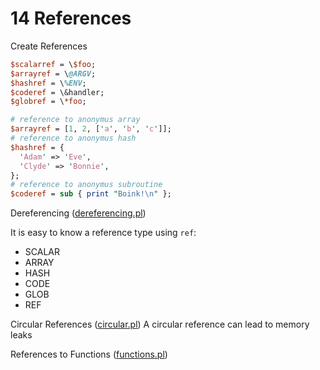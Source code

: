 # 14 References

Create References

```pl
$scalarref = \$foo;
$arrayref = \@ARGV;
$hashref = \%ENV;
$coderef = \&handler;
$globref = \*foo;

# reference to anonymus array
$arrayref = [1, 2, ['a', 'b', 'c']];
# reference to anonymus hash
$hashref = {
  'Adam' => 'Eve',
  'Clyde' => 'Bonnie',
};
# reference to anonymus subroutine
$coderef = sub { print "Boink!\n" };
```

Dereferencing ([dereferencing.pl](dereferencing.pl))

It is easy to know a reference type using `ref`:

- SCALAR
- ARRAY
- HASH
- CODE
- GLOB
- REF

Circular References ([circular.pl](circular.pl))
A circular reference can lead to memory leaks

References to Functions ([functions.pl](functions.pl))
